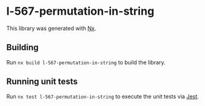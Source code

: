 # l-567-permutation-in-string

This library was generated with [Nx](https://nx.dev).

## Building

Run `nx build l-567-permutation-in-string` to build the library.

## Running unit tests

Run `nx test l-567-permutation-in-string` to execute the unit tests via [Jest](https://jestjs.io).
